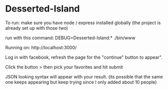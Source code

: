 # Desserted-Island


To run: make sure you have node / express installed globally 
(the project is already set up with those two)

run with this command: DEBUG=Desserted-Island:* ./bin/www

Running on:  http://localhost:3000/

Log in with facebook, refresh the page for the "continue" button to appear".

Click the button > then pick your favorites and hit submit

JSON looking syntax will appear with your result. (its possible that the same one keeps appearing but keep trying since I only added about 10 people)
